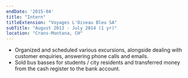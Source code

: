 ```yaml
---
endDate: '2015-04'
title: "Intern"
titleExtension: "Voyages L'Oiseau Bleu SA"
subTitle: "August 2013 - July 2014 (1 yr)"
location: "Crans-Montana, CH"
---
```


- Organized and scheduled various excursions, alongside dealing with customer enquiries, answering phone calls and emails.
- Sold bus basses for students / city residents and transferred money from the cash register to the bank account.